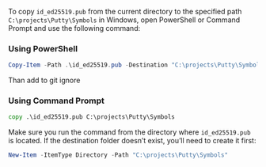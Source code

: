 To copy `id_ed25519.pub` from the current directory to the specified path `C:\projects\Putty\Symbols` in Windows, open PowerShell or Command Prompt and use the following command:

### Using PowerShell

```powershell
Copy-Item -Path .\id_ed25519.pub -Destination "C:\projects\Putty\Symbols"
```

Than add to git ignore

### Using Command Prompt

```cmd
copy .\id_ed25519.pub C:\projects\Putty\Symbols
```

Make sure you run the command from the directory where `id_ed25519.pub` is located. If the destination folder doesn’t exist, you’ll need to create it first:

```powershell
New-Item -ItemType Directory -Path "C:\projects\Putty\Symbols"
```